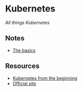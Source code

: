 # Kubernetes
 *All things Kubernetes*

## Notes

- [The basics](./k8-basics.md)

## Resources

- [Kubernetes from the beginning](https://dev.to/softchris/series/1067)
- [Official site](https://kubernetes.io/)

